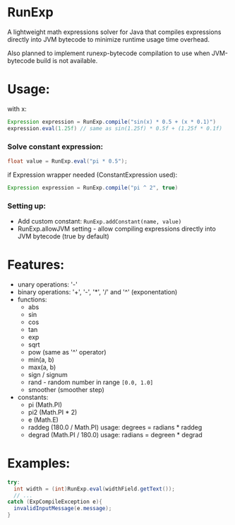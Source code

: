 # RunExp
A lightweight math expressions solver for Java that compiles expressions directly into JVM bytecode to minimize runtime usage time overhead.

Also planned to implement runexp-bytecode compilation to use when JVM-bytecode build is not available.

# Usage:

with x:
```java
Expression expression = RunExp.compile("sin(x) * 0.5 + (x * 0.1)")
expression.eval(1.25f) // same as sin(1.25f) * 0.5f + (1.25f * 0.1f)
```


### Solve constant expression:

```java
float value = RunExp.eval("pi * 0.5");
```

if Expression wrapper needed (ConstantExpression used):
```java
Expression expression = RunExp.compile("pi ^ 2", true)
```

### Setting up:
- Add custom constant: `RunExp.addConstant(name, value)`
- RunExp.allowJVM setting - allow compiling expressions directly into JVM bytecode (true by default)

# Features:
- unary operations: '-'
- binary operations: '+', '-', '*', '/' and '^' (exponentation)
- functions:
  - abs
  - sin
  - cos
  - tan
  - exp
  - sqrt
  - pow (same as '^' operator)
  - min(a, b)
  - max(a, b)
  - sign / signum
  - rand - random number in range `[0.0, 1.0]`
  - smoother (smoother step)
- constants:
  - pi (Math.PI)
  - pi2 (Math.PI * 2)
  - e (Math.E)
  - raddeg (180.0 / Math.PI) usage: degrees = radians * raddeg
  - degrad (Math.PI / 180.0) usage: radians = degreen * degrad

# Examples:
```java
try:
  int width = (int)RunExp.eval(widthField.getText());
  // ...
catch (ExpCompileException e){
  invalidInputMessage(e.message);
}
```
